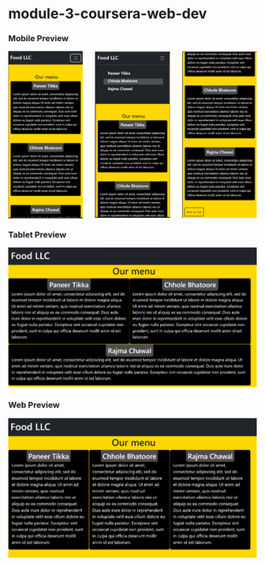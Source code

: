 # module-3-coursera-web-dev

### Mobile Preview

<div style="display: flex; justify-content: space-between; align-items: center;">
    <img src="./hamburger-menu-unclicked.png" style="width:30%;">
    <img src="./hamburger-menu-active.png" style="width:30%;">
    <img src="./back-to-top.png" style="width:30%;">
</div>

<!-- <video width="320" height="800" controls>
  <source src="./video-mobile-view.mp4" type="video/mp4">
</video> -->

### Tablet Preview

![tablet preview](./tablet-preview.png)

### Web Preview

![web preview](./web-preview.png)

